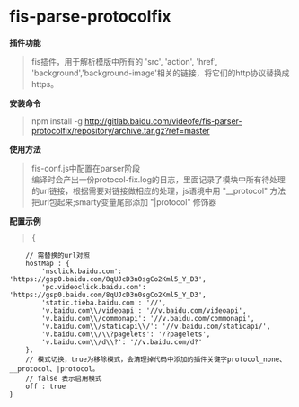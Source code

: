 # fis-parse-protocolfix
**插件功能**  
> fis插件，用于解析模版中所有的 'src', 'action', 'href', 'background','background-image'相关的链接，将它们的http协议替换成https。

**安装命令**
> npm install -g http://gitlab.baidu.com/videofe/fis-parser-protocolfix/repository/archive.tar.gz?ref=master

**使用方法**
>fis-conf.js中配置在parser阶段  
>编译时会产出一份protocol-fix.log的日志，里面记录了模块中所有待处理的url链接，根据需要对链接做相应的处理，js语境中用 "__protocol" 方法把url包起来;smarty变量尾部添加 "|protocol" 修饰器

**配置示例**
>     {
        // 需替换的url对照
        hostMap : {
            'nsclick.baidu.com': 'https://gsp0.baidu.com/8qUJcD3n0sgCo2Kml5_Y_D3',
            'pc.videoclick.baidu.com': 'https://gsp0.baidu.com/8qUJcD3n0sgCo2Kml5_Y_D3',
            'static.tieba.baidu.com': '//',
            'v.baidu.com\\/videoapi': '//v.baidu.com/videoapi',
            'v.baidu.com\\/commonapi': '//v.baidu.com/commonapi',
            'v.baidu.com\\/staticapi\\/': '//v.baidu.com/staticapi/',
            'v.baidu.com\\/\\?pagelets': '/?pagelets',
            'v.baidu.com\\/d\\?': '//v.baidu.com/d?'
        },
        // 模式切换，true为移除模式，会清理掉代码中添加的插件关键字protocol_none、__protocol、|protocol。
        // false 表示启用模式
        off : true
    }